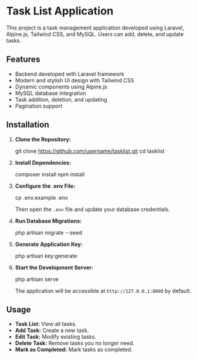 # Task List Application

This project is a task management application developed using Laravel, Alpine.js, Tailwind CSS, and MySQL. Users can add, delete, and update tasks.

## Features
- Backend developed with Laravel framework
- Modern and stylish UI design with Tailwind CSS
- Dynamic components using Alpine.js
- MySQL database integration
- Task addition, deletion, and updating
- Pagination support

## Installation
1. **Clone the Repository:**

   git clone https://github.com/username/tasklist.git
   cd tasklist


2. **Install Dependencies:**

   composer install
   npm install


3. **Configure the .env File:**

   cp .env.example .env

   Then open the `.env` file and update your database credentials.

4. **Run Database Migrations:**

   php artisan migrate --seed


5. **Generate Application Key:**

   php artisan key:generate


6. **Start the Development Server:**

   php artisan serve

   The application will be accessible at `http://127.0.0.1:8000` by default.

## Usage
- **Task List:** View all tasks.
- **Add Task:** Create a new task.
- **Edit Task:** Modify existing tasks.
- **Delete Task:** Remove tasks you no longer need.
- **Mark as Completed:** Mark tasks as completed.




